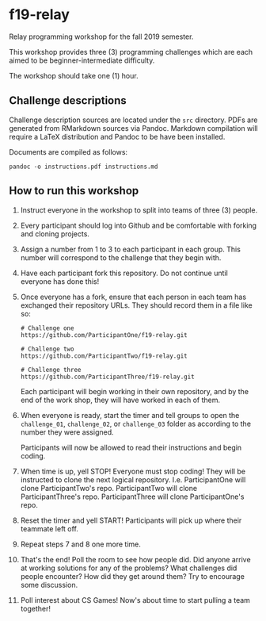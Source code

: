 # f19-relay

Relay programming workshop for the fall 2019 semester.

This workshop provides three (3) programming challenges which are each
aimed to be beginner-intermediate difficulty.

The workshop should take one (1) hour.


## Challenge descriptions

Challenge description sources are located under the `src` directory.
PDFs are generated from RMarkdown sources via Pandoc. Markdown
compilation will require a LaTeX distribution and Pandoc to be have been
installed.

Documents are compiled as follows:

```
pandoc -o instructions.pdf instructions.md
```

## How to run this workshop

1. Instruct everyone in the workshop to split into teams of three (3)
   people.

2. Every participant should log into Github and be comfortable with
   forking and cloning projects.

3. Assign a number from 1 to 3 to each participant in each group. This
   number will correspond to the challenge that they begin with.

4. Have each participant fork this repository. Do not continue until
   everyone has done this!

5. Once everyone has a fork, ensure that each person in each team has
   exchanged their repository URLs. They should record them in a file
   like so:
   ```
   # Challenge one
   https://github.com/ParticipantOne/f19-relay.git

   # Challenge two
   https://github.com/ParticipantTwo/f19-relay.git

   # Challenge three
   https://github.com/ParticipantThree/f19-relay.git
   ```
   Each participant will begin working in their own repository, and by
   the end of the work shop, they will have worked in each of them.

6. When everyone is ready, start the timer and tell groups to open the
   `challenge_01`, `challenge_02`, or `challenge_03` folder as according
   to the number they were assigned.

   Participants will now be allowed to read their instructions and begin
   coding.

7. When time is up, yell STOP! Everyone must stop coding! They will be
   instructed to clone the next logical repository. I.e. ParticipantOne
   will clone ParticipantTwo's repo. ParticipantTwo will clone
   ParticipantThree's repo. ParticipantThree will clone ParticipantOne's
   repo.

8. Reset the timer and yell START! Participants will pick up where their
   teammate left off.

9. Repeat steps 7 and 8 one more time.

10. That's the end! Poll the room to see how people did. Did anyone
    arrive at working solutions for any of the problems? What challenges
    did people encounter? How did they get around them? Try to encourage
    some discussion.

11. Poll interest about CS Games! Now's about time to start pulling a
    team together!
